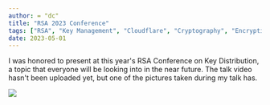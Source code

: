 ```yaml
---
author: = "dc"
title: "RSA 2023 Conference"
tags: ["RSA", "Key Management", "Cloudflare", "Cryptography", "Encryption"]
date: 2023-05-01
---
```


I was honored to present at this year's RSA Conference on Key Distribution, a topic that everyone will be looking into in the near future. The talk video hasn't been uploaded yet, but one of the pictures taken during my talk has.

![](/images/SAT-T01-002.jpg)
